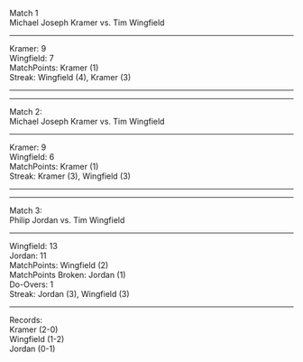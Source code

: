 Match 1  
Michael Joseph Kramer vs. Tim Wingfield  

---
Kramer: 9  
Wingfield: 7  
MatchPoints: Kramer (1)  
Streak: Wingfield (4), Kramer (3)  

---
---
Match 2:  
Michael Joseph Kramer vs. Tim Wingfield  

---
Kramer: 9  
Wingfield: 6  
MatchPoints: Kramer (1)  
Streak: Kramer (3), Wingfield (3)  

---
---
Match 3:  
Philip Jordan vs. Tim Wingfield  

---
Wingfield: 13    
Jordan: 11    
MatchPoints: Wingfield (2)  
MatchPoints Broken: Jordan (1)  
Do-Overs: 1  
Streak: Jordan (3), Wingfield (3)  

---
Records:   
Kramer (2-0)  
Wingfield (1-2)  
Jordan (0-1)  
